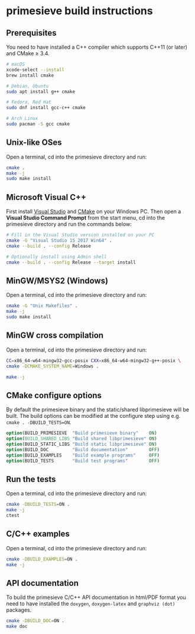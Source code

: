 # primesieve build instructions

## Prerequisites

You need to have installed a C++ compiler which supports C++11 (or later) and CMake ≥ 3.4.

```bash
# macOS
xcode-select --install
brew install cmake

# Debian, Ubuntu
sudo apt install g++ cmake

# Fedora, Red Hat
sudo dnf install gcc-c++ cmake

# Arch Linux
sudo pacman -S gcc cmake
```

## Unix-like OSes

Open a terminal, cd into the primesieve directory and run:

```bash
cmake .
make -j
sudo make install
```

## Microsoft Visual C++

First install [Visual Studio](https://visualstudio.microsoft.com/downloads/)
and [CMake](https://cmake.org/download/) on your Windows PC. Then open a **Visual
Studio Command Prompt** from the start menu, cd into the primesieve directory
and run the commands below:

```bash
# Fill in the Visual Studio version installed on your PC
cmake -G "Visual Studio 15 2017 Win64" .
cmake --build . --config Release

# Optionally install using Admin shell
cmake --build . --config Release --target install
```

## MinGW/MSYS2 (Windows)

Open a terminal, cd into the primesieve directory and run:

```bash
cmake -G "Unix Makefiles" .
make -j
sudo make install
```

## MinGW cross compilation

Open a terminal, cd into the primesieve directory and run:

```bash
CC=x86_64-w64-mingw32-gcc-posix CXX=x86_64-w64-mingw32-g++-posix \
cmake -DCMAKE_SYSTEM_NAME=Windows .

make -j
```

## CMake configure options

By default the primesieve binary and the static/shared libprimesieve will be
built. The build options can be modified at the configure step using e.g.
```cmake . -DBUILD_TESTS=ON```.

```CMake
option(BUILD_PRIMESIEVE  "Build primesieve binary"    ON)
option(BUILD_SHARED_LIBS "Build shared libprimesieve" ON)
option(BUILD_STATIC_LIBS "Build static libprimesieve" ON)
option(BUILD_DOC         "Build documentation"        OFF)
option(BUILD_EXAMPLES    "Build example programs"     OFF)
option(BUILD_TESTS       "Build test programs"        OFF)
```

## Run the tests

Open a terminal, cd into the primesieve directory and run:

```bash
cmake -DBUILD_TESTS=ON .
make -j
ctest
```

## C/C++ examples

Open a terminal, cd into the primesieve directory and run:

```bash
cmake -DBUILD_EXAMPLES=ON .
make -j
```

## API documentation

To build the primesieve C/C++ API documentation in html/PDF format
you need to have installed the ```doxygen```, ```doxygen-latex``` and
```graphviz (dot)``` packages.

```bash
cmake -DBUILD_DOC=ON .
make doc
```
